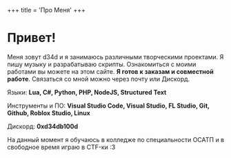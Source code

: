 +++
title = 'Про Меня'
+++
# Привет!
Меня зовут d34d и я занимаюсь различными творческими проектами. Я пишу музыку и разрабатываю скрипты. Ознакомиться с моими работами вы можете на этом сайте. **Я готов к заказам и совместной работе**. Связаться со мной можно через почту или Дискорд.

Языки: **Lua, C#, Python, PHP, NodeJS, Structured Text**  

Инструменты и ПО: **Visual Studio Code, Visual Studio, FL Studio, Git, Github, Roblox Studio, Linux**

Дискорд: **0xd34db100d**

На данный момент я обучаюсь в колледже по специальности ОСАТП и в свободное время играю в CTF-ки :3